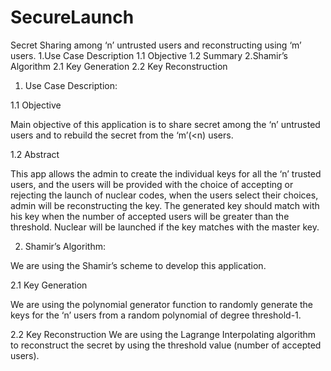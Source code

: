 # SecureLaunch

Secret Sharing among ‘n’ untrusted users and reconstructing using ‘m’ users.
            1.Use Case Description
            1.1 Objective
            1.2 Summary
                     2.Shamir’s Algorithm 
            2.1 Key Generation
            2.2 Key Reconstruction

1. Use Case Description:

1.1 Objective

  Main objective of this application is to share secret among the ‘n’ untrusted users and to rebuild the secret from the ‘m’(<n) users.

1.2 Abstract

  This app allows the admin to create the individual keys for all the ‘n’ trusted users, and the users will be provided with the choice of accepting or rejecting the launch of nuclear codes, when the users select their choices, admin will be reconstructing the key. The generated key should match with his key when the number of accepted users will be greater than the threshold. Nuclear will be launched if the key matches with the master key.
  
2. Shamir’s Algorithm:

We are using the Shamir’s scheme to develop this application.
  
2.1 Key Generation

We are using the polynomial generator function to randomly generate the keys for the ‘n’ users from a random polynomial of degree       threshold-1.
 
2.2 Key Reconstruction
We are using the Lagrange Interpolating algorithm to reconstruct the secret by using the threshold value (number of accepted users).
 
